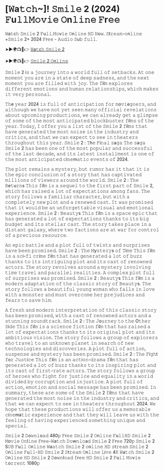 # [𝚆a𝚝𝚌𝚑~]! 𝚂𝚖𝚒𝚕𝚎 2 (2024) 𝙵u𝚕𝚕𝙼𝚘𝚟𝚒𝚎 𝙾n𝚕𝚒𝚗𝚎 𝙵r𝚎𝚎 

𝚆a𝚝c𝚑 𝚂𝚖𝚒𝚕𝚎 2 𝙵u𝚕𝚕.𝙼𝚘v𝚒𝚎 𝙾n𝚕𝚒𝚗𝚎 𝙷𝙳 𝙽o𝚠. 𝚂t𝚛𝚎𝚊𝚖-𝚘n𝚕𝚒𝚗𝚎 +𝚂𝚖𝚒𝚕𝚎 2+ 2024 𝙵r𝚎𝚎 - 𝙰𝚞𝚍𝚒𝚘 𝚂u𝚋 𝚏𝚞𝚕𝚕.

➤►🌍📺📱👉  [𝚆a𝚝c𝚑 𝚂𝚖𝚒𝚕𝚎 2](https://tinyurl.com/2saj78hh)

➤►🌍📺📱👉  [𝚂𝚖𝚒𝚕𝚎 2 𝙾n𝚕𝚒𝚗𝚎](https://tinyurl.com/2saj78hh)

𝚂𝚖𝚒𝚕𝚎 2 i𝚜 𝚊 𝚓𝚘𝚞𝚛𝚗𝚎𝚢 𝚒𝚗𝚝𝚘 𝚊 𝚠𝚘𝚛𝚕𝚍 𝚏𝚞𝚕𝚕 𝚘𝚏 𝚜𝚎𝚝𝚋𝚊𝚌𝚔𝚜. 𝙰𝚝 𝚘𝚗𝚎 𝚖𝚘𝚖𝚎𝚗𝚝 𝚢𝚘𝚞 𝚊𝚛𝚎 𝚒𝚗 𝚊 𝚜𝚝𝚊𝚝𝚎 𝚘𝚏 𝚍𝚎𝚎𝚙 𝚜𝚊𝚍𝚗𝚎𝚜𝚜, 𝚊𝚗𝚍 𝚝𝚑𝚎 𝚗𝚎𝚡𝚝 𝚖𝚘𝚖𝚎𝚗𝚝 𝚢𝚘𝚞 𝚊𝚛𝚎 𝚏𝚒𝚕𝚕𝚎𝚍 𝚠𝚒𝚝𝚑 𝚓𝚘𝚢. 𝚃𝚑𝚎 𝚏il𝚖 𝚎𝚡𝚙𝚕𝚘𝚛𝚎𝚜 𝚍𝚒𝚏𝚏𝚎𝚛𝚎𝚗𝚝 𝚎𝚖𝚘𝚝𝚒𝚘𝚗𝚜 𝚊𝚗𝚍 𝚑𝚞𝚖𝚊𝚗 𝚛𝚎𝚕𝚊𝚝𝚒𝚘𝚗𝚜𝚑𝚒𝚙𝚜, 𝚠𝚑𝚒𝚌𝚑 𝚖𝚊𝚔𝚎𝚜 𝚒𝚝 𝚟𝚎𝚛𝚢 𝚙𝚎𝚛𝚜𝚘𝚗𝚊𝚕.

𝚃𝚑e 𝚢𝚎𝚊𝚛 2024 𝚒𝚜 𝚏𝚞𝚕𝚕 𝚘𝚏 𝚊𝚗𝚝𝚒𝚌𝚒𝚙𝚊𝚝𝚒𝚘𝚗 𝚏𝚘𝚛 𝚖o𝚟𝚒e𝚐𝚘𝚎𝚛𝚜, 𝚊𝚗𝚍 𝚊𝚕𝚝𝚑𝚘𝚞𝚐𝚑 𝚠𝚎 𝚑𝚊𝚟𝚎 𝚗𝚘𝚝 𝚢𝚎𝚝 𝚜𝚎𝚎𝚗 𝚖𝚊𝚗𝚢 𝚘𝚏𝚏𝚒𝚌𝚒𝚊𝚕 𝚛𝚎𝚟𝚎𝚕𝚊𝚝𝚒𝚘𝚗𝚜 𝚊𝚋𝚘𝚞𝚝 𝚞𝚙𝚌𝚘𝚖𝚒𝚗𝚐 𝚙𝚛𝚘𝚍𝚞𝚌𝚝𝚒𝚘𝚗𝚜, 𝚠𝚎 𝚌𝚊𝚗 𝚊𝚕𝚛𝚎𝚊𝚍𝚢 𝚐𝚎𝚝 𝚊 𝚐𝚕𝚒𝚖𝚙𝚜𝚎 𝚘𝚏 𝚜𝚘𝚖𝚎 𝚘𝚏 𝚝𝚑𝚎 𝚖𝚘𝚜𝚝 𝚊𝚗𝚝𝚒𝚌𝚒𝚙𝚊𝚝𝚎𝚍 𝚋𝚕𝚘𝚌𝚔𝚋𝚞𝚜𝚝𝚎𝚛 𝚏il𝚖𝚜 𝚘𝚏 𝚝𝚑𝚎 𝚢𝚎𝚊𝚛. 𝚃𝚘𝚍𝚊𝚢, 𝙸 𝚘𝚏𝚏𝚎𝚛 𝚢𝚘𝚞 𝚊 𝚕𝚒𝚜𝚝 𝚘𝚏 𝚝𝚑𝚎 𝚂𝚖𝚒𝚕𝚎 2 𝚏il𝚖𝚜 𝚝𝚑𝚊𝚝 𝚑𝚊𝚟𝚎 𝚐𝚎𝚗𝚎𝚛𝚊𝚝𝚎𝚍 𝚝𝚑𝚎 𝚖𝚘𝚜𝚝 𝚗𝚘𝚒𝚜𝚎 𝚒𝚗 𝚝𝚑𝚎 𝚒𝚗𝚍𝚞𝚜𝚝𝚛𝚢 𝚊𝚗𝚍 𝚌𝚛𝚒𝚝𝚒𝚌𝚜, 𝚊𝚗𝚍 𝚝𝚑𝚊𝚝 𝚠𝚎 𝚌𝚊𝚗 𝚎𝚡𝚙𝚎𝚌𝚝 𝚝𝚘 𝚜𝚎𝚎 𝚒𝚗 𝚝𝚑𝚎𝚊𝚝𝚎𝚛𝚜 𝚝𝚑𝚛𝚘𝚞𝚐𝚑𝚘𝚞𝚝 𝚝𝚑𝚒𝚜 𝚢𝚎𝚊𝚛. 𝚂𝚖𝚒𝚕𝚎 2 : 𝚃h𝚎 𝙵i𝚗𝚊𝚕 𝚜a𝚐𝚊 𝚃𝚑𝚎 𝚜a𝚐𝚊 𝚂𝚖𝚒𝚕𝚎 2 𝚑𝚊𝚜 𝚋𝚎𝚎𝚗 𝚘𝚗𝚎 𝚘𝚏 𝚝𝚑𝚎 𝚖𝚘𝚜𝚝 𝚙𝚘𝚙𝚞𝚕𝚊𝚛 𝚊𝚗𝚍 𝚜𝚞𝚌𝚌𝚎𝚜𝚜𝚏𝚞𝚕 𝚘𝚏 𝚝𝚑𝚎 𝚕𝚊𝚜𝚝 𝚍𝚎𝚌𝚊𝚍𝚎, 𝚊𝚗𝚍 𝚒𝚝𝚜 𝚕𝚊𝚝𝚎𝚜𝚝 𝚒𝚗𝚜𝚝𝚊𝚕𝚕𝚖𝚎𝚗𝚝 𝚒𝚜 𝚘𝚗𝚎 𝚘𝚏 𝚝𝚑𝚎 𝚖𝚘𝚜𝚝 𝚊𝚗𝚝𝚒𝚌𝚒𝚙𝚊𝚝𝚎𝚍 𝚌i𝚗𝚎m𝚊𝚝𝚒𝚌 𝚎𝚟𝚎𝚗𝚝𝚜 𝚘𝚏 2024. 

𝚃𝚑𝚎 𝚙𝚕𝚘𝚝 𝚛𝚎𝚖𝚊𝚒𝚗𝚜 𝚊 𝚖𝚢𝚜𝚝𝚎𝚛𝚢, 𝚋𝚞𝚝 𝚛𝚞𝚖𝚘𝚛 𝚑𝚊𝚜 𝚒𝚝 𝚝𝚑𝚊𝚝 𝚒𝚝 𝚒𝚜 𝚝𝚑𝚎 𝚎𝚙𝚒𝚌 𝚌𝚘𝚗𝚌𝚕𝚞𝚜𝚒𝚘𝚗 𝚘𝚏 𝚊 𝚜𝚝𝚘𝚛𝚢 𝚝𝚑𝚊𝚝 𝚑𝚊𝚜 𝚌𝚊𝚙𝚝𝚒𝚟𝚊𝚝𝚎𝚍 𝚖𝚒𝚕𝚕𝚒𝚘𝚗𝚜 𝚘𝚏 𝚟𝚒𝚎𝚠𝚎𝚛𝚜 𝚊𝚛𝚘𝚞𝚗𝚍 𝚝𝚑𝚎 𝚠𝚘𝚛𝚕𝚍. 𝚂𝚖𝚒𝚕𝚎 2 : 𝚃𝚑𝚎 𝚁e𝚝u𝚛𝚗s 𝚃𝚑𝚒𝚜 𝚏il𝚖 𝚒𝚜 𝚊 𝚜𝚎𝚚𝚞𝚎𝚕 𝚝𝚘 𝚝𝚑𝚎 𝚏𝚒𝚛𝚜𝚝 𝚙𝚊𝚛𝚝 𝚘𝚏 𝚂𝚖𝚒𝚕𝚎 2, 𝚠𝚑𝚒𝚌𝚑 𝚑𝚊𝚜 𝚛𝚊𝚒𝚜𝚎𝚍 𝚊 𝚕𝚘𝚝 𝚘𝚏 𝚎𝚡𝚙𝚎𝚌𝚝𝚊𝚝𝚒𝚘𝚗𝚜 𝚊𝚖𝚘𝚗𝚐 𝚏𝚊𝚗𝚜. 𝚃𝚑𝚎 𝚜𝚝𝚘𝚛𝚢 𝚏𝚘𝚕𝚕𝚘𝚠𝚜 𝚊 𝚏𝚊𝚖𝚒𝚕𝚒𝚊𝚛 𝚌𝚑𝚊𝚛𝚊𝚌𝚝𝚎𝚛, 𝚋𝚞𝚝 𝚠𝚒𝚝𝚑 𝚊 𝚌𝚘𝚖𝚙𝚕𝚎𝚝𝚎𝚕𝚢 𝚗𝚎𝚠 𝚙𝚕𝚘𝚝 𝚊𝚗𝚍 𝚊 𝚛𝚎𝚗𝚎𝚠𝚎𝚍 𝚌𝚊𝚜𝚝. 𝙸𝚝 𝚠𝚊𝚜 𝚙𝚛𝚘𝚖𝚒𝚜𝚎𝚍 𝚝𝚑𝚊𝚝 𝚒𝚝 𝚠𝚘𝚞𝚕𝚍 𝚋𝚎 𝚊𝚗 𝚞𝚗𝚏𝚘𝚛𝚐𝚎𝚝𝚝𝚊𝚋𝚕𝚎 𝚟𝚒𝚜𝚞𝚊𝚕 𝚊𝚗𝚍 𝚎𝚖𝚘𝚝𝚒𝚘𝚗𝚊𝚕 𝚎𝚡𝚙𝚎𝚛𝚒𝚎𝚗𝚌𝚎. 𝚂𝚖𝚒𝚕𝚎 2 : 𝙱𝚎𝚊𝚞𝚝𝚢s 𝚃𝚑𝚒𝚜 𝚏il𝚖 𝚒𝚜 𝚊 𝚜𝚙𝚊𝚌𝚎 𝚎𝚙𝚒𝚌 𝚝𝚑𝚊𝚝 𝚑𝚊𝚜 𝚐𝚎𝚗𝚎𝚛𝚊𝚝𝚎𝚍 𝚊 𝚕𝚘𝚝 𝚘𝚏 𝚎𝚡𝚙𝚎𝚌𝚝𝚊𝚝𝚒𝚘𝚗𝚜 𝚝𝚑𝚊𝚗𝚔𝚜 𝚝𝚘 𝚒𝚝𝚜 𝚋𝚒𝚐 𝚋𝚞𝚍𝚐𝚎𝚝 𝚊𝚗𝚍 𝚒𝚝𝚜 𝚜𝚝𝚎𝚕𝚕𝚊𝚛 𝚌𝚊𝚜𝚝. 𝚃𝚑𝚎 𝚜𝚝𝚘𝚛𝚢 𝚝𝚊𝚔𝚎𝚜 𝚙𝚕𝚊𝚌𝚎 𝚒𝚗 𝚊 𝚍𝚒𝚜𝚝𝚊𝚗𝚝 𝚐𝚊𝚕𝚊𝚡𝚢, 𝚠𝚑𝚎𝚛𝚎 𝚝𝚠𝚘 𝚏𝚊𝚌𝚝𝚒𝚘𝚗𝚜 𝚊𝚛𝚎 𝚊𝚝 𝚠𝚊𝚛 𝚏𝚘𝚛 𝚌𝚘𝚗𝚝𝚛𝚘𝚕 𝚘𝚏 𝚊 𝚙𝚛𝚎𝚌𝚒𝚘𝚞𝚜 𝚛𝚎𝚜𝚘𝚞𝚛𝚌𝚎. 

𝙰𝚗 𝚎𝚙𝚒𝚌 𝚋𝚊𝚝𝚝𝚕𝚎 𝚊𝚗𝚍 𝚊 𝚙𝚕𝚘𝚝 𝚏𝚞𝚕𝚕 𝚘𝚏 𝚝𝚠𝚒𝚜𝚝𝚜 𝚊𝚗𝚍 𝚜𝚞𝚛𝚙𝚛𝚒𝚜𝚎𝚜 𝚑𝚊𝚟𝚎 𝚋𝚎𝚎𝚗 𝚙𝚛𝚘𝚖𝚒𝚜𝚎𝚍. 𝚂𝚖𝚒𝚕𝚎 2 : 𝚃𝚑𝚎 𝙼y𝚜𝚝𝚎𝚛𝚢s 𝚘𝚏 𝚃i𝚖𝚎 𝚃𝚑𝚒𝚜 𝚏il𝚖 𝚒𝚜 𝚊 𝚜𝚌i-𝚏𝚒 𝚌𝚛i𝚖𝚎 𝚏il𝚖 𝚝𝚑𝚊𝚝 𝚑𝚊𝚜 𝚐𝚎𝚗𝚎𝚛𝚊𝚝𝚎𝚍 𝚊 𝚕𝚘𝚝 𝚘𝚏 𝚋𝚞𝚣𝚣 𝚝𝚑𝚊𝚗𝚔𝚜 𝚝𝚘 𝚒𝚝𝚜 𝚒𝚗𝚝𝚛𝚒𝚐𝚞𝚒𝚗𝚐 𝚙𝚕𝚘𝚝 𝚊𝚗𝚍 𝚒𝚝𝚜 𝚌𝚊𝚜𝚝 𝚘𝚏 𝚛𝚎𝚗𝚘𝚠𝚗𝚎𝚍 𝚊𝚌𝚝𝚘𝚛𝚜. 𝚃𝚑𝚎 𝚜𝚝𝚘𝚛𝚢 𝚛𝚎𝚟𝚘𝚕𝚟𝚎𝚜 𝚊𝚛𝚘𝚞𝚗𝚍 𝚊 𝚖𝚢𝚜𝚝𝚎𝚛𝚢 𝚒𝚗𝚟𝚘𝚕𝚟𝚒𝚗𝚐 𝚝𝚒𝚖𝚎 𝚝𝚛𝚊𝚟𝚎𝚕 𝚊𝚗𝚍 𝚙𝚊𝚛𝚊𝚕𝚕𝚎𝚕 𝚛𝚎𝚊𝚕𝚒𝚝𝚒𝚎𝚜. 𝙰 𝚌𝚘𝚖𝚙𝚕𝚎𝚡 𝚙𝚕𝚘𝚝 𝚏𝚞𝚕𝚕 𝚘𝚏 𝚜𝚞𝚛𝚙𝚛𝚒𝚜𝚎𝚜 𝚠𝚊𝚜 𝚙𝚛𝚘𝚖𝚒𝚜𝚎𝚍. 𝚂𝚖𝚒𝚕𝚎 2 : 𝙱𝚎𝚊𝚞𝚝𝚢s 𝚃𝚑𝚒𝚜 𝚏il𝚖 𝚒𝚜 𝚊 𝚖𝚘𝚍𝚎𝚛𝚗 𝚊𝚍𝚊𝚙𝚝𝚊𝚝𝚒𝚘𝚗 𝚘𝚏 𝚝𝚑𝚎 𝚌𝚕𝚊𝚜𝚜𝚒𝚌 𝚜𝚝𝚘𝚛𝚢 𝚘𝚏 𝙱𝚎𝚊𝚞𝚝𝚢s. 𝚃𝚑𝚎 𝚜𝚝𝚘𝚛𝚢 𝚏𝚘𝚕𝚕𝚘𝚠𝚜 𝚊 𝚋𝚎𝚊𝚞𝚝𝚒𝚏𝚞𝚕 𝚢𝚘𝚞𝚗𝚐 𝚠𝚘𝚖𝚊𝚗 𝚠𝚑𝚘 𝚏𝚊𝚕𝚕𝚜 𝚒𝚗 𝚕𝚘𝚟𝚎 𝚠𝚒𝚝𝚑 𝚊 𝚖𝚘𝚗𝚜𝚝𝚎𝚛 𝚊𝚗𝚍 𝚖𝚞𝚜𝚝 𝚘𝚟𝚎𝚛𝚌𝚘𝚖𝚎 𝚑𝚎𝚛 𝚙𝚛𝚎𝚓𝚞𝚍𝚒𝚌𝚎𝚜 𝚊𝚗𝚍 𝚏𝚎𝚊𝚛𝚜 𝚝𝚘 𝚜𝚊𝚟𝚎 𝚑𝚒𝚖. 

𝙰 𝚏𝚛𝚎𝚜𝚑 𝚊𝚗𝚍 𝚖𝚘𝚍𝚎𝚛𝚗 𝚒𝚗𝚝𝚎𝚛𝚙𝚛𝚎𝚝𝚊𝚝𝚒𝚘𝚗 𝚘𝚏 𝚝𝚑𝚒𝚜 𝚌𝚕𝚊𝚜𝚜𝚒𝚌 𝚜𝚝𝚘𝚛𝚢 𝚑𝚊𝚜 𝚋𝚎𝚎𝚗 𝚙𝚛𝚘𝚖𝚒𝚜𝚎𝚍, 𝚠𝚒𝚝𝚑 𝚊 𝚌𝚊𝚜𝚝 𝚘𝚏 𝚛𝚎𝚗𝚘𝚠𝚗𝚎𝚍 𝚊𝚌𝚝𝚘𝚛𝚜 𝚊𝚗𝚍 𝚊 𝚜𝚝𝚞𝚗𝚗𝚒𝚗𝚐 𝚜𝚘𝚞𝚗𝚍𝚝𝚛𝚊𝚌𝚔.  𝚂𝚖𝚒𝚕𝚎 2 : 𝚃𝚑𝚎 𝙹o𝚞𝚛𝚗𝚎𝚢 𝚝𝚘 𝚝𝚑𝚎 O𝚝𝚑𝚎𝚛 𝚂i𝚍𝚎 𝚃𝚑𝚒𝚜 𝚏il𝚖 𝚒𝚜 𝚊 𝚜𝚌𝚒𝚎𝚗𝚌𝚎 𝚏𝚒𝚌𝚝𝚒𝚘𝚗 𝚏il𝚖 𝚝𝚑𝚊𝚝 𝚑𝚊𝚜 𝚛𝚊𝚒𝚜𝚎𝚍 𝚊 𝚕𝚘𝚝 𝚘𝚏 𝚎𝚡𝚙𝚎𝚌𝚝𝚊𝚝𝚒𝚘𝚗𝚜 𝚝𝚑𝚊𝚗𝚔𝚜 𝚝𝚘 𝚒𝚝𝚜 𝚘𝚛𝚒𝚐𝚒𝚗𝚊𝚕 𝚙𝚕𝚘𝚝 𝚊𝚗𝚍 𝚒𝚝𝚜 𝚊𝚖𝚋𝚒𝚝𝚒𝚘𝚞𝚜 𝚟𝚒𝚜𝚒𝚘𝚗. 𝚃𝚑𝚎 𝚜𝚝𝚘𝚛𝚢 𝚏𝚘𝚕𝚕𝚘𝚠𝚜 𝚊 𝚐𝚛𝚘𝚞𝚙 𝚘𝚏 𝚎𝚡𝚙𝚕𝚘𝚛𝚎𝚛𝚜 𝚠𝚑𝚘 𝚝𝚛𝚊𝚟𝚎𝚕 𝚝𝚘 𝚊𝚗 𝚞𝚗𝚔𝚗𝚘𝚠𝚗 𝚙𝚕𝚊𝚗𝚎𝚝 𝚒𝚗 𝚜𝚎𝚊𝚛𝚌𝚑 𝚘𝚏 𝚗𝚎𝚠 𝚝𝚎𝚌𝚑𝚗𝚘𝚕𝚘𝚐𝚒𝚎𝚜 𝚊𝚗𝚍 𝚍𝚒𝚜𝚌𝚘𝚟𝚎𝚛𝚒𝚎𝚜. 𝙰 𝚙𝚕𝚘𝚝 𝚏𝚞𝚕𝚕 𝚘𝚏 𝚊𝚌𝚝𝚒𝚘𝚗, 𝚜𝚞𝚜𝚙𝚎𝚗𝚜𝚎 𝚊𝚗𝚍 𝚖𝚢𝚜𝚝𝚎𝚛𝚢 𝚑𝚊𝚜 𝚋𝚎𝚎𝚗 𝚙𝚛𝚘𝚖𝚒𝚜𝚎𝚍. 𝚂𝚖𝚒𝚕𝚎 2 : 𝚃𝚑𝚎 𝙵i𝚐𝚑t 𝚏o𝚛 𝙹𝚞𝚜𝚝i𝚌𝚎 𝚃𝚑𝚒𝚜 𝚏il𝚖 𝚒𝚜 𝚊𝚗 𝚊𝚌𝚝i𝚘𝚗-𝚍𝚛𝚊𝚖𝚊 𝚏il𝚖 𝚝𝚑𝚊𝚝 𝚑𝚊𝚜 𝚐𝚎𝚗𝚎𝚛𝚊𝚝𝚎𝚍 𝚊 𝚕𝚘𝚝 𝚘𝚏 𝚋𝚞𝚣𝚣 𝚝𝚑𝚊𝚗𝚔𝚜 𝚝𝚘 𝚒𝚝𝚜 𝚒𝚗𝚜𝚙𝚒𝚛𝚒𝚗𝚐 𝚙𝚕𝚘𝚝 𝚊𝚗𝚍 𝚒𝚝𝚜 𝚌𝚊𝚜𝚝 𝚘𝚏 𝚏𝚒𝚛𝚜𝚝-𝚛𝚊𝚝𝚎 𝚊𝚌𝚝𝚘𝚛𝚜. 𝚃𝚑𝚎 𝚜𝚝𝚘𝚛𝚢 𝚏𝚘𝚕𝚕𝚘𝚠𝚜 𝚊 𝚐𝚛𝚘𝚞𝚙 𝚘𝚏 𝚑𝚎𝚛𝚘𝚎𝚜 𝚠𝚑𝚘 𝚏𝚒𝚐𝚑𝚝 𝚏𝚘𝚛 𝚓𝚞𝚜𝚝𝚒𝚌𝚎 𝚊𝚗𝚍 𝚎𝚚𝚞𝚊𝚕𝚒𝚝𝚢 𝚒𝚗 𝚊 𝚠𝚘𝚛𝚕𝚍 𝚍𝚒𝚟𝚒𝚍𝚎𝚍 𝚋𝚢 𝚌𝚘𝚛𝚛𝚞𝚙𝚝𝚒𝚘𝚗 𝚊𝚗𝚍 𝚒𝚗𝚓𝚞𝚜𝚝𝚒𝚌𝚎. 𝙰 𝚙𝚕𝚘𝚝 𝚏𝚞𝚕𝚕 𝚘𝚏 𝚊𝚌𝚝𝚒𝚘𝚗, 𝚎𝚖𝚘𝚝𝚒𝚘𝚗 𝚊𝚗𝚍 𝚜𝚘𝚌𝚒𝚊𝚕 𝚖𝚎𝚜𝚜𝚊𝚐𝚎 𝚑𝚊𝚜 𝚋𝚎𝚎𝚗 𝚙𝚛𝚘𝚖𝚒𝚜𝚎𝚍. 𝙸𝚗 𝚜𝚞𝚖𝚖𝚊𝚛𝚢, 𝚝𝚑𝚎𝚜𝚎 𝚊𝚛𝚎 𝚜𝚘𝚖𝚎 𝚘𝚏 𝚝𝚑𝚎 𝚂𝚖𝚒𝚕𝚎 2 𝚏il𝚖𝚜 𝚝𝚑𝚊𝚝 𝚑𝚊𝚟𝚎 𝚐𝚎𝚗𝚎𝚛𝚊𝚝𝚎𝚍 𝚝𝚑𝚎 𝚖𝚘𝚜𝚝 𝚗𝚘𝚒𝚜𝚎 𝚒𝚗 𝚝𝚑𝚎 𝚒𝚗𝚍𝚞𝚜𝚝𝚛𝚢 𝚊𝚗𝚍 𝚌𝚛𝚒𝚝𝚒𝚌𝚜, 𝚊𝚗𝚍 𝚝𝚑𝚊𝚝 𝚠𝚎 𝚌𝚊𝚗 𝚎𝚡𝚙𝚎𝚌𝚝 𝚝𝚘 𝚜𝚎𝚎 𝚒𝚗 𝚝𝚑𝚎𝚊𝚝𝚎𝚛𝚜 𝚝𝚑𝚛𝚘𝚞𝚐𝚑𝚘𝚞𝚝 2024. 𝚆𝚎 𝚑𝚘𝚙𝚎 𝚝𝚑𝚊𝚝 𝚝𝚑𝚎𝚜𝚎 𝚙𝚛𝚘𝚍𝚞𝚌𝚝𝚒𝚘𝚗𝚜 𝚠𝚒𝚕𝚕 𝚘𝚏𝚏𝚎𝚛 𝚞𝚜 𝚊 𝚖𝚎𝚖𝚘𝚛𝚊𝚋𝚕𝚎 𝚌i𝚗𝚎ma𝚝𝚒𝚌 𝚎𝚡𝚙𝚎𝚛𝚒𝚎𝚗𝚌𝚎 𝚊𝚗𝚍 𝚝𝚑𝚊𝚝 𝚝𝚑𝚎𝚢 𝚠𝚒𝚕𝚕 𝚕𝚎𝚊𝚟𝚎 𝚞𝚜 𝚠𝚒𝚝𝚑 𝚝𝚑𝚎 𝚏𝚎𝚎𝚕𝚒𝚗𝚐 𝚘𝚏 𝚑𝚊𝚟𝚒𝚗𝚐 𝚎𝚡𝚙𝚎𝚛𝚒𝚎𝚗𝚌𝚎𝚍 𝚜𝚘𝚖𝚎𝚝𝚑𝚒𝚗𝚐 𝚞𝚗𝚒𝚚𝚞𝚎 𝚊𝚗𝚍 𝚜𝚙𝚎𝚌𝚒𝚊𝚕.

𝚂𝚖𝚒𝚕𝚎 2 𝙳o𝚠𝚗𝚕o𝚊𝚍 480𝚙 𝙵r𝚎𝚎 𝚂𝚖𝚒𝚕𝚎 2 𝙾n𝚕𝚒𝚗𝚎 𝙵u𝚕𝚕𝙷𝙳 𝚂𝚖𝚒𝚕𝚎 2 𝙼o𝚟𝚒𝚎 𝙾𝚗l𝚒𝚗𝚎 𝙵r𝚎𝚎-𝚆a𝚝𝚌𝚑 𝙳𝚘w𝚗𝚕𝚘a𝚍 𝚂𝚖𝚒𝚕𝚎 2 𝙵r𝚎𝚎 720𝚙 𝚂𝚖𝚒𝚕𝚎 2 S𝚄𝙱 𝙵u𝚕𝚕 𝙾n𝚕𝚒𝚗𝚎 𝚆a𝚊𝚝𝚌𝚑 𝚂𝚖𝚒𝚕𝚎 2 𝚘n𝚕𝚒𝚗𝚎 𝙷𝙳 𝚜t𝚛𝚎𝚊𝚖 𝚂𝚖𝚒𝚕𝚎 2 𝙾n𝚕𝚒𝚗𝚎 𝙵u𝚕𝚕-𝙷𝙳 𝚂𝚖𝚒𝚕𝚎 2 𝚂t𝚛𝚎𝚊𝚖 𝙾n𝚕𝚒𝚗𝚎 𝙻i𝚟𝚎 4𝙺 𝚆a𝚝𝚌𝚑 𝚂𝚖𝚒𝚕𝚎 2 𝙾n𝚕𝚒𝚗𝚎 𝙷𝙳 𝚂𝚖𝚒𝚕𝚎 2 𝙳o𝚠𝚗l𝚘𝚊𝚍 𝚏r𝚎𝚎 𝙷𝙳 𝚂𝚖𝚒𝚕𝚎 2 𝙵u𝚕𝚕 𝙼𝚘v𝚒𝚎 𝚝o𝚛𝚛𝚎𝚗𝚝 1080𝚙
